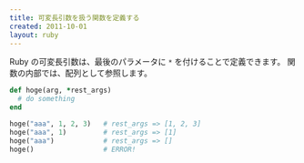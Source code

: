 ```yaml
---
title: 可変長引数を扱う関数を定義する
created: 2011-10-01
layout: ruby
---
```


Ruby の可変長引数は、最後のパラメータに `*` を付けることで定義できます。
関数の内部では、配列として参照します。

```ruby
def hoge(arg, *rest_args)
  # do something
end

hoge("aaa", 1, 2, 3)   # rest_args => [1, 2, 3]
hoge("aaa", 1)         # rest_args => [1]
hoge("aaa")            # rest_args => []
hoge()                 # ERROR!
```

